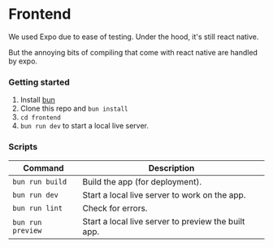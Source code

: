 # Frontend

We used Expo due to ease of testing. Under the hood, it's still react native.

But the annoying bits of compiling that come with react native are handled by expo.


### Getting started

1. Install [bun](https://bun.sh/)
2. Clone this repo and `bun install`
3. `cd frontend`
4. `bun run dev` to start a local live server.

### Scripts
| Command           | Description                                         |
| ----------------- | --------------------------------------------------- |
| `bun run build`   | Build the app (for deployment).                     |
| `bun run dev`     | Start a local live server to work on the app.       |
| `bun run lint`    | Check for errors.                                   |
| `bun run preview` | Start a local live server to preview the built app. |